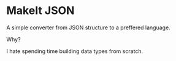 # MakeIt JSON

A simple converter from JSON structure to a preffered language.

Why?

I hate spending time building data types from scratch.

